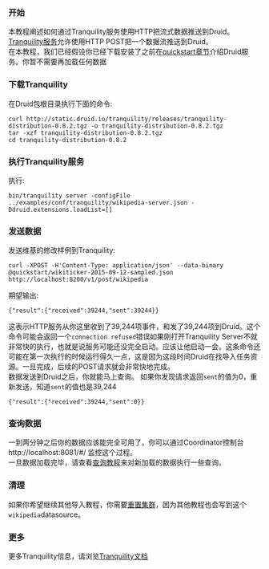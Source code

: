 ### 开始

本教程阐述如何通过Tranquility服务使用HTTP把流式数据推送到Druid。  
[Tranquility服务](https://github.com/druid-io/tranquility/blob/master/docs/server.md)允许使用HTTP POST把一个数据流推送到Druid。  
在本教程，我们已经假设你已经下载安装了之前在[quickstart章节](#!/tutorials)介绍Druid服务。你暂不需要再加载任何数据

### 下载Tranquility
在Druid包根目录执行下面的命令:
```
curl http://static.druid.io/tranquility/releases/tranquility-distribution-0.8.2.tgz -o tranquility-distribution-0.8.2.tgz
tar -xzf tranquility-distribution-0.8.2.tgz
cd tranquility-distribution-0.8.2
```

### 执行Tranquility服务
执行:
```
bin/tranquility server -configFile ../examples/conf/tranquility/wikipedia-server.json -Ddruid.extensions.loadList=[]
```

### 发送数据
发送维基的修改样例到Tranquility:
```
curl -XPOST -H'Content-Type: application/json' --data-binary @quickstart/wikiticker-2015-09-12-sampled.json http://localhost:8200/v1/post/wikipedia
```
期望输出:
```
{"result":{"received":39244,"sent":39244}}
```
这表示HTTP服务从你这里收到了39,244项事件，和发了39,244项到Druid。这个命令可能会返回一个`connection refused`错误如果刚打开Tranquility Server不就非常快的执行，也就是说服务可能还没完全启动。应该让他启动一会。这条命令还可能在第一次执行的时候运行得久一点，这是因为这段时间Druid在找导入任务资源。一旦完成，后续的POST请求就会非常快地完成。  
数据发送到Druid之后，你就能马上查询。
如果你发现请求返回`sent`的值为0，重新发送，知道`sent`的值也是39,244
```
{"result":{"received":39244,"sent":0}}
```

### 查询数据
一到两分钟之后你的数据应该能完全可用了。你可以通过Coordinator控制台http://localhost:8081/#/ 监控这个过程。  
一旦数据加载完毕，请查看[查询教程](#!/tutorials/tutorial-query)来对新加载的数据执行一些查询。

### 清理
如果你希望继续其他导入教程，你需要[重置集群](#!/tutorials#resetting-cluster-state)，因为其他教程也会写到这个`wikipedia`datasource。

### 更多
更多Tranquility信息，请浏览[Tranquility文档](/TODO)

